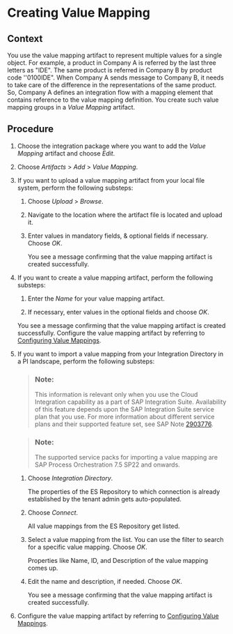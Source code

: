 <!-- loio25eff9b4884d4f6e859e6ebf898dcb71 -->

# Creating Value Mapping



## Context

You use the value mapping artifact to represent multiple values for a single object. For example, a product in Company A is referred by the last three letters as "IDE". The same product is referred in Company B by product code ''0100IDE". When Company A sends message to Company B, it needs to take care of the difference in the representations of the same product. So, Company A defines an integration flow with a mapping element that contains reference to the value mapping definition. You create such value mapping groups in a *Value Mapping* artifact.



## Procedure

1.  Choose the integration package where you want to add the *Value Mapping* artifact and choose *Edit*.

2.  Choose *Artifacts* \> *Add* \> *Value Mapping*.

3.  If you want to upload a value mapping artifact from your local file system, perform the following substeps:

    1.  Choose *Upload* \> *Browse*.

    2.  Navigate to the location where the artifact file is located and upload it.

    3.  Enter values in mandatory fields, & optional fields if necessary. Choose *OK*.

        You see a message confirming that the value mapping artifact is created successfully.


4.  If you want to create a value mapping artifact, perform the following substeps:

    1.  Enter the *Name* for your value mapping artifact.

    2.  If necessary, enter values in the optional fields and choose *OK*.


    You see a message confirming that the value mapping artifact is created successfully. Configure the value mapping artifact by referring to [Configuring Value Mappings](configuring-value-mappings-6c8847f.md).

5.  If you want to import a value mapping from your Integration Directory in a PI landscape, perform the following substeps:

    > ### Note:  
    > This information is relevant only when you use the Cloud Integration capability as a part of SAP Integration Suite. Availability of this feature depends upon the SAP Integration Suite service plan that you use. For more information about different service plans and their supported feature set, see SAP Note [2903776](https://launchpad.support.sap.com/#/notes/2903776).

    > ### Note:  
    > The supported service packs for importing a value mapping are SAP Process Orchestration 7.5 SP22 and onwards.

    1.  Choose *Integration Directory*.

        The properties of the ES Repository to which connection is already established by the tenant admin gets auto-populated.

    2.  Choose *Connect*.

        All value mappings from the ES Repository get listed.

    3.  Select a value mapping from the list. You can use the filter to search for a specific value mapping. Choose *OK*.

        Properties like Name, ID, and Description of the value mapping comes up.

    4.  Edit the name and description, if needed. Choose *OK*.

        You see a message confirming that the value mapping artifact is created successfully.


6.  Configure the value mapping artifact by referring to [Configuring Value Mappings](configuring-value-mappings-6c8847f.md).


